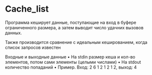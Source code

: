 # Cache_list

Программа кеширует данные, поступающие на вход в буфере ограниченного размера, а затем выводит число удачних вызовов данных.

Также производится сравнение с идеальным кешированием, когда список запросов известен

Входные и выходные данные
• На stdin размер кеша и кол-во элементов, потом сами элементы (целыми числами)
• На stdout количество попаданий
• Пример. Вход: 2 6 1 2 1 2 1 2, выход: 4
